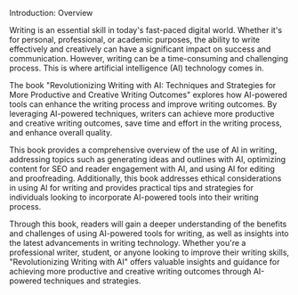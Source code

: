 Introduction: Overview

Writing is an essential skill in today's fast-paced digital world. Whether it's for personal, professional, or academic purposes, the ability to write effectively and creatively can have a significant impact on success and communication. However, writing can be a time-consuming and challenging process. This is where artificial intelligence (AI) technology comes in.

The book "Revolutionizing Writing with AI: Techniques and Strategies for More Productive and Creative Writing Outcomes" explores how AI-powered tools can enhance the writing process and improve writing outcomes. By leveraging AI-powered techniques, writers can achieve more productive and creative writing outcomes, save time and effort in the writing process, and enhance overall quality.

This book provides a comprehensive overview of the use of AI in writing, addressing topics such as generating ideas and outlines with AI, optimizing content for SEO and reader engagement with AI, and using AI for editing and proofreading. Additionally, this book addresses ethical considerations in using AI for writing and provides practical tips and strategies for individuals looking to incorporate AI-powered tools into their writing process.

Through this book, readers will gain a deeper understanding of the benefits and challenges of using AI-powered tools for writing, as well as insights into the latest advancements in writing technology. Whether you're a professional writer, student, or anyone looking to improve their writing skills, "Revolutionizing Writing with AI" offers valuable insights and guidance for achieving more productive and creative writing outcomes through AI-powered techniques and strategies.
